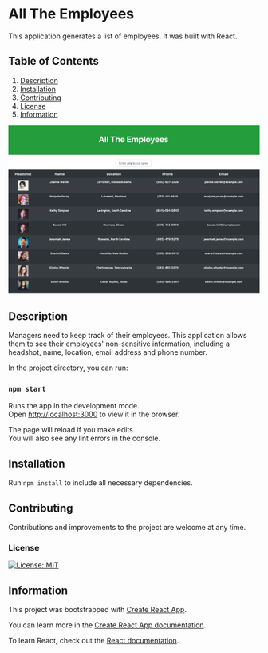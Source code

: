 # All The Employees
This application generates a list of employees. It was built with React.  
## Table of Contents
1. [Description](#description)
2. [Installation](#installation)
3. [Contributing](#contributing)
4. [License](#license)
5. [Information](#information)

![](public/assets/EmployeeList.png)

## Description
Managers need to keep track of their employees. This application allows them to see their employees' non-sensitive information, including a headshot, name, location, email address and phone number.

In the project directory, you can run:

### `npm start`

Runs the app in the development mode.<br />
Open [http://localhost:3000](http://localhost:3000) to view it in the browser.

The page will reload if you make edits.<br />
You will also see any lint errors in the console.

## Installation

Run `npm install` to include all necessary dependencies. 

## Contributing

Contributions and improvements to the project are welcome at any time. 

### License
[![License: MIT](https://img.shields.io/badge/License-MIT-yellow.svg)](https://opensource.org/licenses/MIT)

## Information

This project was bootstrapped with [Create React App](https://github.com/facebook/create-react-app).

You can learn more in the [Create React App documentation](https://facebook.github.io/create-react-app/docs/getting-started).

To learn React, check out the [React documentation](https://reactjs.org/).
